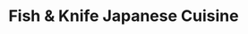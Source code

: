 ---
layout: place
title: "Fish & Knife Japanese Cuisine"
permalink: /texas/trophy-club/fish-knife-japanese-cuisine.html
stateAbbr: TX
stateName: Texas
cityName: Trophy Club
place_id: ChIJs-ClE27RTYYRRrx3LGW592s
photos:
  - name: >-
      places/ChIJs-ClE27RTYYRRrx3LGW592s/photos/AeeoHcL9XVYB1oKq9R4MXExpr2ha_4v9MoQBuP0VTCWsGNmccCpMC7IQfvKep-KcFAV2x1HlGrlm6G0L5HJxcQ_6iNyxLxbNu1f1rV68FU6YYDFN7IkjVonEfHZ17XaFx39ec8sB2KoEkGLnl1jxJCAqPAwT2hs9JGK3dvYRshJTfDgW8Qfc905mX1NEGBZ4yneU76bfEGQQOEPg09ukkbaIseWBHkdrAImMEXG7Dqg45V7-OyIXv1bl4hsIAnUBxNbh49uBwmyCevKhLUK3P2cdFHWLSBkbscEm4hCTorOTHqp68ON93PiLm3xPh9ij4HX-1MQK8sujFRLGBSMBJQP4zAf6IOaypxZ6kiuAqBjmUwDaHsuC_d_FSblCCfrdSwnsMkBE0scmJbNdvEc3bRPYljiY-hntMvQSe0ctdFhrXPuFdm0
    widthPx: 4032
    heightPx: 3024
    authorAttributions:
      - displayName: Charles Lair
        uri: https://maps.google.com/maps/contrib/109770058283785449584
        photoUri: >-
          https://lh3.googleusercontent.com/a/ACg8ocLfZgIW34gne5ABOiD5KQRYnhaRg_PO7uOXBsCk7pLhMUTw9A=s100-p-k-no-mo
    flagContentUri: >-
      https://www.google.com/local/imagery/report/?cb_client=maps_api_places.places_api&image_key=!1e10!2sCIHM0ogKEICAgID42-2GxwE&hl=en-US
    googleMapsUri: >-
      https://www.google.com/maps/place//data=!3m4!1e2!3m2!1sCIHM0ogKEICAgID42-2GxwE!2e10!4m2!3m1!1s0x864dd16e13a5e0b3:0x6bf7b9652c77bc46
  - name: >-
      places/ChIJs-ClE27RTYYRRrx3LGW592s/photos/AeeoHcIQu-8NKnjtSx32x_7_K23YbK1kbzXX-e-vEmlGhQmTi8Oz4D9PzD9gEFJAMH9XW9ldLGCwQKTZR90SaksBMWwAKkfyrcQG8Xyebcd4lgo-Y-87ja7E5d-8-Y1n8pbrUqG_ZyMx2LSMWk25Cp1SEdlyraTp5PiDQQMx9_plRNSt2RJ8vqbwml8p5ye-Zdjiiw-Rd1w8lEc6vFSb0spbzNLIGq0fvZVlHoMWeGhi7zKByraK_5ORUhSOSPrr0quoUpvjHf6JI5_E0E984p5h028wQURcW-IoxzgbIRpjqloqsr1LTYsWUx7XcmwIhdvZQLCyrr5yqR16oKRFS12I6u4D9_OntoDB6z2YbPpxLZaWU0X-0E9e7xxdV-P6T5ZzNamfAvJlyZGtvwY3h_am71G0fMXSYBOtyVWG2WuJbas
    widthPx: 4032
    heightPx: 3024
    authorAttributions:
      - displayName: Cap'n
        uri: https://maps.google.com/maps/contrib/105298958847405797764
        photoUri: >-
          https://lh3.googleusercontent.com/a/ACg8ocK3VV8gUsTrr_48DhjDBXxNnerRVd9wCohDeF6hZ0BGSLGivQ=s100-p-k-no-mo
    flagContentUri: >-
      https://www.google.com/local/imagery/report/?cb_client=maps_api_places.places_api&image_key=!1e10!2sCIHM0ogKEICAgIDHlMjpXQ&hl=en-US
    googleMapsUri: >-
      https://www.google.com/maps/place//data=!3m4!1e2!3m2!1sCIHM0ogKEICAgIDHlMjpXQ!2e10!4m2!3m1!1s0x864dd16e13a5e0b3:0x6bf7b9652c77bc46
  - name: >-
      places/ChIJs-ClE27RTYYRRrx3LGW592s/photos/AeeoHcKc1aiCfUjYZnBIihWndOjCJqtiwTUASap988cyFY2olG1h0SJx-pv620tHkR9wIE1KTB0XrwxsdiVT5WILuv04rKtgmsrr8qDp_frAIBEg4O3YGbLn97x6V8cI3DT8diT3IRZgvoZDsxlPlf7Af5oYAq7Bof6HjQ2udbl8c0rxfX_QgNzPh_68uHnk9RgkwBIeeH3p9d9omrrblACXnZwhF1SBw8A4CS7wfnn0_oGFSzTx-cLBBBnedv9noo86qwbg6NhuFuOttvCOd6d03AsbqnPDC2xjjUrTn1Ntnx5DulSff_yBQgj-TETHkjZwKFqP7GlUDWKqEve-x-eJGIrxZzm1f37uDl3vtvwUmMeDTKQHM0BBq6NejWZkGUKy_2YiImW43zMRQUOlc0kNLlwPTJceRAy0nwE3UhTqS_id2WE
    widthPx: 3000
    heightPx: 4000
    authorAttributions:
      - displayName: prad
        uri: https://maps.google.com/maps/contrib/110419117655161906175
        photoUri: >-
          https://lh3.googleusercontent.com/a/ACg8ocJp9i8v1Gn_nwRAQQ_ArWcJR54A6823u6-OiKzz-qcW8yCIAVf1=s100-p-k-no-mo
    flagContentUri: >-
      https://www.google.com/local/imagery/report/?cb_client=maps_api_places.places_api&image_key=!1e10!2sCIHM0ogKEICAgIC50bWzsgE&hl=en-US
    googleMapsUri: >-
      https://www.google.com/maps/place//data=!3m4!1e2!3m2!1sCIHM0ogKEICAgIC50bWzsgE!2e10!4m2!3m1!1s0x864dd16e13a5e0b3:0x6bf7b9652c77bc46
  - name: >-
      places/ChIJs-ClE27RTYYRRrx3LGW592s/photos/AeeoHcKvLlECK6rU34cXUGae_neBn0LiETRrb3dFTxq9f-f-7HBlEf7lNr7QINcGfWkhMdSEsQvRqWq86grCfToX9FG1oSAM_l_VAM32KZEncfWqF0Zz_P2br226GkwPOPzBYkihzLn5e_vy1q3eqNVkds3P2NYGiwWGFd558MhDHMiKV9ugj1S6hHpop4uJn9MWyG87bl-d6e2kmp4OislMD6Jy7GIUItp6iHoVM_j9AlHmhyJHggx9NQ7XuhuX5UGGOwlXSwH2gt5KBJoBgDvV4wc9e0TPyagLhRb_sEFPeuMDpvfC1yPYf_5LRVJPMB27N2xRgVyENcSGe_mOI70hFgjOxqIkCzoerb20cBJqq4YcPrb133X36PM4fqVgUiok1983Z3KFR0ITsLykkKUb7Aj7FELXSCTp_Xb9nA6DUyM
    widthPx: 4032
    heightPx: 3024
    authorAttributions:
      - displayName: Harrison Barclay
        uri: https://maps.google.com/maps/contrib/111859024006662595032
        photoUri: >-
          https://lh3.googleusercontent.com/a-/ALV-UjVYTda0Bt6Jihz7HVgCyQiiyxVGDuNHvuZ0LHvlrs9iU1ZHyM6t=s100-p-k-no-mo
    flagContentUri: >-
      https://www.google.com/local/imagery/report/?cb_client=maps_api_places.places_api&image_key=!1e10!2sCIHM0ogKEICAgIDR7_b5WA&hl=en-US
    googleMapsUri: >-
      https://www.google.com/maps/place//data=!3m4!1e2!3m2!1sCIHM0ogKEICAgIDR7_b5WA!2e10!4m2!3m1!1s0x864dd16e13a5e0b3:0x6bf7b9652c77bc46
  - name: >-
      places/ChIJs-ClE27RTYYRRrx3LGW592s/photos/AeeoHcLd5Ugul7ceeQXL-DKMzLw4FadxTHIOr7paWODtekbIKm0cRp3-wM7OuQdPb3nSvLGWL12Ee1XDPbWnoDT_fAfLLZR3pxTfP234k4m2pejg0-qi-GDAtPqnMAfeNtOO1VTHkRNyeoQ8sti9LRFQuJV7WXP-XwNogir8jZcOSmk7NIewv8TSyTCP_c3fNGk1F6ASlBFus-mV7HTDA1HmSbDQFymhQoX8reCFK6Uui8gMxhxsPEwlh1Jvre294i-CqIUuDuNk3UB1bfnPonYiuM9ahbvYvzDoduuLEWyiu9dXb3qu9jdC5XjRLucEdcMLwni6-hqSSZO9mAchTsmAmW1bYCZbYaAdInb3_KkQDEq-XtfPMaRilQ8UDFjVGPaUTQfnx6A_ppB41MbZ_l7PuJ4xuwLY2P1hbFN-HifNiAiXvLtX
    widthPx: 4032
    heightPx: 3024
    authorAttributions:
      - displayName: Chaz D
        uri: https://maps.google.com/maps/contrib/110982037243035769122
        photoUri: >-
          https://lh3.googleusercontent.com/a/ACg8ocJCzRTaRvo6KWszjvgH-d8Tg08avpJAkOybF3yXVy12XyoyRQ=s100-p-k-no-mo
    flagContentUri: >-
      https://www.google.com/local/imagery/report/?cb_client=maps_api_places.places_api&image_key=!1e10!2sCIHM0ogKEICAgID2_cjwwQE&hl=en-US
    googleMapsUri: >-
      https://www.google.com/maps/place//data=!3m4!1e2!3m2!1sCIHM0ogKEICAgID2_cjwwQE!2e10!4m2!3m1!1s0x864dd16e13a5e0b3:0x6bf7b9652c77bc46
  - name: >-
      places/ChIJs-ClE27RTYYRRrx3LGW592s/photos/AeeoHcLy8GyGjJrc1T8ccwlbOR72fseOpFsjGT6620JQfS1-b0NDdAJCiyiWq67-i2XBrGnB22itFiClL8crLPD1cZhFMRKOSrJyxKXbOESNHGmKItxnMMoAruOQYOtGWdsL1YN056WAZnbkS1DN_i3-eJtIIA6uhzwMC9PJIadP-ghEVujuS_4HuJCGkMLpWi2bpP70nFG_6H7066QMcTsilGS55aXKoQnx5cO31hyIi6HocbypaM8GPm7sGCmZUR_Zx8WiAJcwLIVRdS5UQ0sexuXrpbOSZfEYwVuha9URaNLw8ZLHTunStann8y3AsUnwgiZ8LG-1d2t_i0U5MZ3mu0e7xvkZ36xsvnOK2AXYaOZnPV8hOb0vCbKqrp-3di4cKMOnqC9DvEJ3fctlF1kiDQTjZ15dAFTAKT4-U8K7qlWeTw
    widthPx: 4032
    heightPx: 3024
    authorAttributions:
      - displayName: Chaz D
        uri: https://maps.google.com/maps/contrib/110982037243035769122
        photoUri: >-
          https://lh3.googleusercontent.com/a/ACg8ocJCzRTaRvo6KWszjvgH-d8Tg08avpJAkOybF3yXVy12XyoyRQ=s100-p-k-no-mo
    flagContentUri: >-
      https://www.google.com/local/imagery/report/?cb_client=maps_api_places.places_api&image_key=!1e10!2sCIHM0ogKEICAgID2_cjoXg&hl=en-US
    googleMapsUri: >-
      https://www.google.com/maps/place//data=!3m4!1e2!3m2!1sCIHM0ogKEICAgID2_cjoXg!2e10!4m2!3m1!1s0x864dd16e13a5e0b3:0x6bf7b9652c77bc46
  - name: >-
      places/ChIJs-ClE27RTYYRRrx3LGW592s/photos/AeeoHcL52kLEOXQf3RbXz1FgwaGifRFOUIUJCK0SEiexkn6enhCq_M2W7-RA-4AD3UhDJwB6R2GZW8THAHXRsGxChKJCdy9uJOIU60i7U0lPZOZUIXzfu1f19AQWpvc9y1W5sRZC5oYFGekb-ch8_932zUwWpVahr78_uixmoZ84S8BRZGAALqBfnUcSToQyK57EItBnxTg22eLHJ3aNl3FetPmlwBBN5wvuUoP81hq2saWyBhcW5id8iRrITAr2uMmWc1Jv5SIkwBJnl-7G0_9xo0PQZk7VAat45ag1uWNkV8mBRmBcibfFEI0hn-cFlcHbIQD7RPL0JQBT-cudP4sUrr4YBNaG2tcibQXBb27ow5lX3m7OL8ARcmUnmi21W6Aa4f-_-ygiMMhy9lo1_gIlW6QuNBjbjsZlKzdj1FhuxbA
    widthPx: 4080
    heightPx: 3072
    authorAttributions:
      - displayName: Jana McLaughlin
        uri: https://maps.google.com/maps/contrib/100197819751459613880
        photoUri: >-
          https://lh3.googleusercontent.com/a/ACg8ocKOvpypRYX-rgrL-0iPjmzfg7xuIHGnkoR3MNneoHMlBZaNSQ=s100-p-k-no-mo
    flagContentUri: >-
      https://www.google.com/local/imagery/report/?cb_client=maps_api_places.places_api&image_key=!1e10!2sCIHM0ogKEICAgIDB0ZnwaQ&hl=en-US
    googleMapsUri: >-
      https://www.google.com/maps/place//data=!3m4!1e2!3m2!1sCIHM0ogKEICAgIDB0ZnwaQ!2e10!4m2!3m1!1s0x864dd16e13a5e0b3:0x6bf7b9652c77bc46
  - name: >-
      places/ChIJs-ClE27RTYYRRrx3LGW592s/photos/AeeoHcJ9ae5OU8TrzIy_CEWX6PeYsgWEkgm0LnL2Q5TgxDUvXREVjvc7GLakyZp66T63dUI5M-MvDJhtdnzSzYGiwhOMdqCjuFk_hRXBNeYEjk47V_9DL1SeVDPj9BU2h9w6WsJ0-6cDBKznC5fECXrlgwwm97PQ5PyJd-qL1OnlT_P9jCa8eVMUzZFrSAePapslch0ZdWvY8kwudjOKzDCUiCruYu4mMqD2_LYSe93bpH6jlepDosbKbmgtqrs9kOa4wx8JEsRY7JdUTKKKcc-SoRZQlcGP5WL27mOPXaNJJNc5uddbIm4eJoRj9U5dYCrSzL8leNiolmp3d9uDaRnz0AF5ENgoM1ztLgUoK0D60EIuwq7rYi0BWtDk7z7UMhXwqYt-IZxJIprmDIxmJBaU2y1EG06SRp9iyXlteBXJfkM
    widthPx: 4080
    heightPx: 3060
    authorAttributions:
      - displayName: Ruby Diaz
        uri: https://maps.google.com/maps/contrib/108330676926690855485
        photoUri: >-
          https://lh3.googleusercontent.com/a-/ALV-UjXcWsPJZngxN0r3Qzwkoy4mxo_Xyj260bDgtAfqmU9qj6iNJNyz=s100-p-k-no-mo
    flagContentUri: >-
      https://www.google.com/local/imagery/report/?cb_client=maps_api_places.places_api&image_key=!1e10!2sCIHM0ogKEICAgICDwZTLNQ&hl=en-US
    googleMapsUri: >-
      https://www.google.com/maps/place//data=!3m4!1e2!3m2!1sCIHM0ogKEICAgICDwZTLNQ!2e10!4m2!3m1!1s0x864dd16e13a5e0b3:0x6bf7b9652c77bc46
  - name: >-
      places/ChIJs-ClE27RTYYRRrx3LGW592s/photos/AeeoHcImgfJgLzax5c-dKEt9FA9bdfp-2iUFzLvoPHsKQ8V-VaO_bMU_froVyLoTpaEmWdA41__dP_OuZUMRSikaGe3MDWhHqJk2bTLlNOeSbASkdLTFfkbzShalpPRjj2O5BJxIU3mw5J472swVn6BnX0kws5SRdBJEWw01jYHZKyfmh_KdrCvayW6TIo6FWPrN6e6v10Z4SQdQ6fTRzr-tQK0ReItsSaXmh5fuReYpPK6w2kF786l_9q8pNZ1LBB5X7juib8c1RPBW_ssp0rzgpVz2fPhVEiw3DNYJbseulK29zz5Lf3bqZYCLkzDz-YOpKxKwy9Re1SX6B0dIljF9m4zoi4gFRq12chg7cSluCkedf_ZlkfoUUSJWzkNPgczKLH0UUhlCTtAR6Sfg0qHTplBPUlv8NWQnTA1L1AwkUct05G7C
    widthPx: 4080
    heightPx: 3060
    authorAttributions:
      - displayName: Ruby Diaz
        uri: https://maps.google.com/maps/contrib/108330676926690855485
        photoUri: >-
          https://lh3.googleusercontent.com/a-/ALV-UjXcWsPJZngxN0r3Qzwkoy4mxo_Xyj260bDgtAfqmU9qj6iNJNyz=s100-p-k-no-mo
    flagContentUri: >-
      https://www.google.com/local/imagery/report/?cb_client=maps_api_places.places_api&image_key=!1e10!2sCIHM0ogKEICAgICDwZTL1QE&hl=en-US
    googleMapsUri: >-
      https://www.google.com/maps/place//data=!3m4!1e2!3m2!1sCIHM0ogKEICAgICDwZTL1QE!2e10!4m2!3m1!1s0x864dd16e13a5e0b3:0x6bf7b9652c77bc46
  - name: >-
      places/ChIJs-ClE27RTYYRRrx3LGW592s/photos/AeeoHcITiEKFyySTzh5YejDywW8YFALY78jg1-0wbaingE8OAAZxcCmrcB-5rrJhTxbmx1B37nAbI1XHIN31H_szfYVkMYy1EFqQ2avPHDqMqs_ns1PCD1zhYs-TSfboe5AG6zTAp7ac_k79Z86FTJ9zjmPCO6kijoGbhh6UiWC-qniSLeUuf1h6zxFW8HSQJHzwUCQHFfLRF2R9_qUO664kgakCR4Km1_rqHt73nFNiIYPUOjgxc3Wdn_YPRHaZzlo4SvoNlS4AgOzfSvN_ZHoG4FhYPMzUIrLwOZQIlmGT1D16DeSUwG6P4a7ANa_crYf1eKCjcaEE0QwvF8KPFugmeqXq5KejAV7vv23HuCgtelAXkQsYdO-ghvZhc8F4qPfFzbPWpHV_83VXBc4aJ2nv-RDIiEgLAbePtp1A7Hf_aiVLPw
    widthPx: 3024
    heightPx: 4032
    authorAttributions:
      - displayName: Michael Long
        uri: https://maps.google.com/maps/contrib/113667620424662168674
        photoUri: >-
          https://lh3.googleusercontent.com/a-/ALV-UjXOeJdhyCepu-9MJ8U3pULF_5rn-GGFGlKBBD7DPP4ZQnqHR88=s100-p-k-no-mo
    flagContentUri: >-
      https://www.google.com/local/imagery/report/?cb_client=maps_api_places.places_api&image_key=!1e10!2sCIHM0ogKEICAgICDipaFRg&hl=en-US
    googleMapsUri: >-
      https://www.google.com/maps/place//data=!3m4!1e2!3m2!1sCIHM0ogKEICAgICDipaFRg!2e10!4m2!3m1!1s0x864dd16e13a5e0b3:0x6bf7b9652c77bc46
address: '2001 TX-114 #190, Trophy Club, TX 76262, USA'
street: '2001 TX-114 #190'
city: Trophy Club
state: TX
zip: '76262'
country: USA
neighborhood: null
latitude: '32.994332'
longitude: '-97.194283'
accessibility_options:
  wheelchairAccessibleParking: true
  wheelchairAccessibleEntrance: true
  wheelchairAccessibleRestroom: true
  wheelchairAccessibleSeating: true
business_status: OPERATIONAL
name: Fish & Knife Japanese Cuisine
google_maps_links:
  directionsUri: >-
    https://www.google.com/maps/dir//''/data=!4m7!4m6!1m1!4e2!1m2!1m1!1s0x864dd16e13a5e0b3:0x6bf7b9652c77bc46!3e0
  placeUri: https://maps.google.com/?cid=7779890725494701126
  writeAReviewUri: >-
    https://www.google.com/maps/place//data=!4m3!3m2!1s0x864dd16e13a5e0b3:0x6bf7b9652c77bc46!12e1
  reviewsUri: >-
    https://www.google.com/maps/place//data=!4m4!3m3!1s0x864dd16e13a5e0b3:0x6bf7b9652c77bc46!9m1!1b1
  photosUri: >-
    https://www.google.com/maps/place//data=!4m3!3m2!1s0x864dd16e13a5e0b3:0x6bf7b9652c77bc46!10e5
primary_type: Japanese Restaurant
opening_hours:
  regular: null
  current: null
secondary_opening_hours:
  regular:
    weekdayDescriptions: null
    type: null
  current:
    weekdayDescriptions: null
    type: null
phone: (817) 490-0107
price_level: PRICE_LEVEL_MODERATE
price_range: $10 &ndash; $20
rating: '4.3'
rating_count: 378
website: http://fishknife99.com/
description: null
reviews: null
parking_options: null
payment_options: null
allow_dogs: null
curbside_pickup: null
delivery: null
dine_in: null
good_for_children: null
good_for_groups: null
good_for_sports: null
live_music: null
menu_for_children: null
outdoor_seating: null
reservable: null
restroom: null
serves_beer: null
serves_breakfast: null
serves_brunch: null
serves_cocktails: null
serves_coffee: null
serves_dinner: null
serves_dessert: null
serves_lunch: null
serves_vegetarian_food: null
serves_wine: null
takeout: null

---